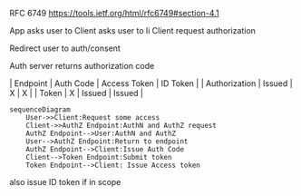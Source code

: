 RFC 6749
https://tools.ietf.org/html/rfc6749#section-4.1

App asks user to Client asks user to li
Client request authorization

Redirect user to auth/consent

Auth server returns authorization code


| Endpoint        | Auth Code | Access Token | ID Token |
| Authorization | Issued        |  X                   |   X           |
| Token             |    X              |  Issued          |   Issued    |

```mermaid
sequenceDiagram
	User->>Client:Request some access
	Client->>AuthZ Endpoint:AuthN and AuthZ request
	AuthZ Endpoint-->User:AuthN and AuthZ
	User-->AuthZ Endpoint:Return to endpoint
	AuthZ Endpoint-->Client:Issue Auth Code
	Client-->Token Endpoint:Submit token
	Token Endpoint-->Client: Issue Access token 
```
also issue  ID token if in scope

